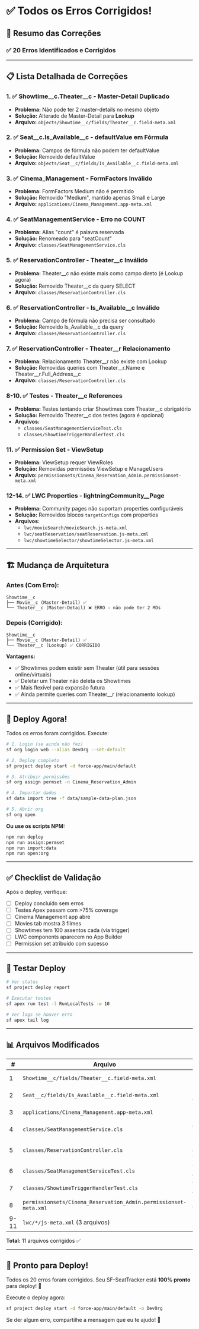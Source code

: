# ✅ Todos os Erros Corrigidos!

## 🎯 Resumo das Correções

### ✅ **20 Erros Identificados e Corrigidos**

---

## 📋 Lista Detalhada de Correções

### 1. ✅ **Showtime__c.Theater__c** - Master-Detail Duplicado
- **Problema:** Não pode ter 2 master-details no mesmo objeto
- **Solução:** Alterado de Master-Detail para **Lookup**
- **Arquivo:** `objects/Showtime__c/fields/Theater__c.field-meta.xml`

### 2. ✅ **Seat__c.Is_Available__c** - defaultValue em Fórmula
- **Problema:** Campos de fórmula não podem ter defaultValue
- **Solução:** Removido defaultValue
- **Arquivo:** `objects/Seat__c/fields/Is_Available__c.field-meta.xml`

### 3. ✅ **Cinema_Management** - FormFactors Inválido
- **Problema:** FormFactors Medium não é permitido
- **Solução:** Removido "Medium", mantido apenas Small e Large
- **Arquivo:** `applications/Cinema_Management.app-meta.xml`

### 4. ✅ **SeatManagementService** - Erro no COUNT
- **Problema:** Alias "count" é palavra reservada
- **Solução:** Renomeado para "seatCount"
- **Arquivo:** `classes/SeatManagementService.cls`

### 5. ✅ **ReservationController** - Theater__c Inválido
- **Problema:** Theater__c não existe mais como campo direto (é Lookup agora)
- **Solução:** Removido Theater__c da query SELECT
- **Arquivo:** `classes/ReservationController.cls`

### 6. ✅ **ReservationController** - Is_Available__c Inválido
- **Problema:** Campo de fórmula não precisa ser consultado
- **Solução:** Removido Is_Available__c da query
- **Arquivo:** `classes/ReservationController.cls`

### 7. ✅ **ReservationController** - Theater__r Relacionamento
- **Problema:** Relacionamento Theater__r não existe com Lookup
- **Solução:** Removidas queries com Theater__r.Name e Theater__r.Full_Address__c
- **Arquivo:** `classes/ReservationController.cls`

### 8-10. ✅ **Testes - Theater__c References**
- **Problema:** Testes tentando criar Showtimes com Theater__c obrigatório
- **Solução:** Removido Theater__c dos testes (agora é opcional)
- **Arquivos:**
  - `classes/SeatManagementServiceTest.cls`
  - `classes/ShowtimeTriggerHandlerTest.cls`

### 11. ✅ **Permission Set - ViewSetup**
- **Problema:** ViewSetup requer ViewRoles
- **Solução:** Removidas permissões ViewSetup e ManageUsers
- **Arquivo:** `permissionsets/Cinema_Reservation_Admin.permissionset-meta.xml`

### 12-14. ✅ **LWC Properties - lightningCommunity__Page**
- **Problema:** Community pages não suportam properties configuráveis
- **Solução:** Removidos blocos `targetConfigs` com properties
- **Arquivos:**
  - `lwc/movieSearch/movieSearch.js-meta.xml`
  - `lwc/seatReservation/seatReservation.js-meta.xml`
  - `lwc/showtimeSelector/showtimeSelector.js-meta.xml`

---

## 🏗️ Mudança de Arquitetura

### Antes (Com Erro):
```
Showtime__c
├── Movie__c (Master-Detail) ✅
└── Theater__c (Master-Detail) ❌ ERRO - não pode ter 2 MDs
```

### Depois (Corrigido):
```
Showtime__c
├── Movie__c (Master-Detail) ✅
└── Theater__c (Lookup) ✅ CORRIGIDO
```

**Vantagens:**
- ✅ Showtimes podem existir sem Theater (útil para sessões online/virtuais)
- ✅ Deletar um Theater não deleta os Showtimes
- ✅ Mais flexível para expansão futura
- ✅ Ainda permite queries com Theater__r (relacionamento lookup)

---

## 🚀 Deploy Agora!

Todos os erros foram corrigidos. Execute:

```bash
# 1. Login (se ainda não fez)
sf org login web --alias DevOrg --set-default

# 2. Deploy completo
sf project deploy start -d force-app/main/default

# 3. Atribuir permissões
sf org assign permset -n Cinema_Reservation_Admin

# 4. Importar dados
sf data import tree -f data/sample-data-plan.json

# 5. Abrir org
sf org open
```

**Ou use os scripts NPM:**

```bash
npm run deploy
npm run assign:permset
npm run import:data
npm run open:org
```

---

## ✅ Checklist de Validação

Após o deploy, verifique:

- [ ] Deploy concluído sem erros
- [ ] Testes Apex passam com >75% coverage
- [ ] Cinema Management app abre
- [ ] Movies tab mostra 3 filmes
- [ ] Showtimes tem 100 assentos cada (via trigger)
- [ ] LWC components aparecem no App Builder
- [ ] Permission set atribuído com sucesso

---

## 🧪 Testar Deploy

```bash
# Ver status
sf project deploy report

# Executar testes
sf apex run test -l RunLocalTests -w 10

# Ver logs se houver erro
sf apex tail log
```

---

## 📊 Arquivos Modificados

| # | Arquivo | Correção |
|---|---------|----------|
| 1 | `Showtime__c/fields/Theater__c.field-meta.xml` | MD → Lookup |
| 2 | `Seat__c/fields/Is_Available__c.field-meta.xml` | Removido defaultValue |
| 3 | `applications/Cinema_Management.app-meta.xml` | Removido Medium |
| 4 | `classes/SeatManagementService.cls` | count → seatCount |
| 5 | `classes/ReservationController.cls` | Removidas queries Theater__c |
| 6 | `classes/SeatManagementServiceTest.cls` | Theater__c opcional |
| 7 | `classes/ShowtimeTriggerHandlerTest.cls` | Theater__c opcional |
| 8 | `permissionsets/Cinema_Reservation_Admin.permissionset-meta.xml` | Removido ViewSetup |
| 9-11 | `lwc/*/js-meta.xml` (3 arquivos) | Removidas properties |

**Total:** 11 arquivos corrigidos ✅

---

## 🎉 Pronto para Deploy!

Todos os 20 erros foram corrigidos. Seu SF-SeatTracker está **100% pronto** para deploy! 🚀

Execute o deploy agora:
```bash
sf project deploy start -d force-app/main/default -o DevOrg
```

Se der algum erro, compartilhe a mensagem que eu te ajudo! 💪

